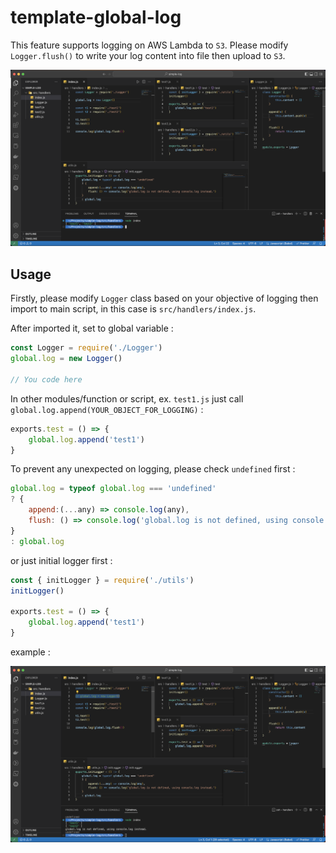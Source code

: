 # template-global-log

This feature supports logging on AWS Lambda to `S3`. Please modify `Logger.flush()` to write your log content into file then upload to `S3`.

![logger-available](assets/logger-available.png)

## Usage

Firstly, please modify `Logger` class based on your objective of logging then import to main script, in this case is `src/handlers/index.js`.

After imported it, set to global variable :

```js
const Logger = require('./Logger')
global.log = new Logger()

// You code here
```

In other modules/function or script, ex. `test1.js` just call `global.log.append(YOUR_OBJECT_FOR_LOGGING)` :

```js
exports.test = () => {
    global.log.append('test1')
}
```

To prevent any unexpected on logging, please check `undefined` first :

```js
global.log = typeof global.log === 'undefined'
? { 
    append:(...any) => console.log(any), 
    flush: () => console.log('global.log is not defined, using console.log instead.') 
}
: global.log
```

or just initial logger first :

```js
const { initLogger } = require('./utils')
initLogger()

exports.test = () => {
    global.log.append('test1')
}
```

example :

![logger-not-defined](assets/logger-not-defined.png)